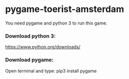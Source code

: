 # pygame-toerist-amsterdam
You need pygame and python 3 to run this game.

### Download python 3:

https://www.python.org/downloads/

### Download pygame:

Open terminal and type: pip3 install pygame
